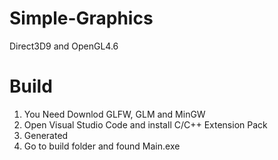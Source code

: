# Simple-Graphics

Direct3D9 and OpenGL4.6

# Build
1. You Need Downlod GLFW, GLM and MinGW
2. Open Visual Studio Code and install C/C++ Extension Pack
3. Generated
4. Go to build folder and found Main.exe